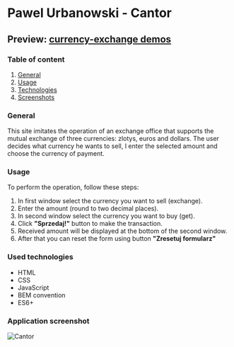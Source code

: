 # Pawel Urbanowski - Cantor

## Preview: [currency-exchange demos](https://pawelurbanowski074.github.io/cantor/index.js)

### Table of content
1. [General](#general)
2. [Usage](#usage)
3. [Technologies](#used-technologies)
4. [Screenshots](#application-screenshot)


### General
This site imitates the operation of an exchange office that supports the mutual exchange of three currencies: zlotys, euros and dollars. The user decides what currency he wants to sell, I enter the selected amount and choose the currency of payment.

### Usage
To perform the operation, follow these steps:
1. In first window select the currency you want to sell (exchange).
2. Enter the amount (round to two decimal places).
3. In second window select the currency you want to buy (get).
4. Click **"Sprzedaj!"** button to make the transaction.
5. Received amount will be displayed at the bottom of the second window.
6. After that you can reset the form using button **"Zresetuj formularz"**

### Used technologies
- HTML
- CSS
- JavaScript
- BEM convention
- ES6+

### Application screenshot
![Cantor](https://raw.githubusercontent.com/palel/cantor/main/images/cantor%20-%20screenschot.png)
